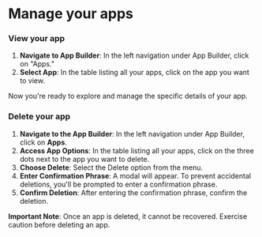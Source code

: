 # Manage your apps

### View your app

1. **Navigate to App Builder**: In the left navigation under App Builder, click on "Apps."
2. **Select App**: In the table listing all your apps, click on the app you want to view.

Now you're ready to explore and manage the specific details of your app.

### Delete your app

1. **Navigate to the App Builder**: In the left navigation under App Builder, click on **Apps**.
2. **Access App Options**: In the table listing all your apps, click on the three dots next to the app you want to delete.
3. **Choose Delete**: Select the Delete option from the menu.
4. **Enter Confirmation Phrase**: A modal will appear. To prevent accidental deletions, you'll be prompted to enter a confirmation phrase.
5. **Confirm Deletion**: After entering the confirmation phrase, confirm the deletion.

**Important Note**: Once an app is deleted, it cannot be recovered. Exercise caution before deleting an app.
